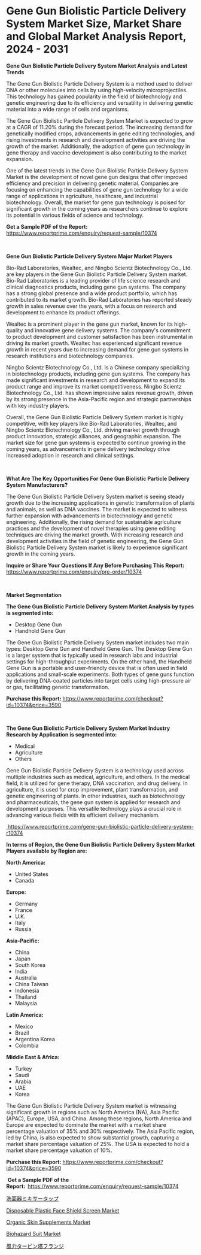 <p><h1>Gene Gun Biolistic Particle Delivery System Market Size, Market Share and Global Market Analysis Report, 2024 - 2031</h1></p><p><strong>Gene Gun Biolistic Particle Delivery System Market Analysis and Latest Trends</strong></p>
<p><p>The Gene Gun Biolistic Particle Delivery System is a method used to deliver DNA or other molecules into cells by using high-velocity microprojectiles. This technology has gained popularity in the field of biotechnology and genetic engineering due to its efficiency and versatility in delivering genetic material into a wide range of cells and organisms. </p><p>The Gene Gun Biolistic Particle Delivery System Market is expected to grow at a CAGR of 11.20% during the forecast period. The increasing demand for genetically modified crops, advancements in gene editing technologies, and rising investments in research and development activities are driving the growth of the market. Additionally, the adoption of gene gun technology in gene therapy and vaccine development is also contributing to the market expansion.</p><p>One of the latest trends in the Gene Gun Biolistic Particle Delivery System Market is the development of novel gene gun designs that offer improved efficiency and precision in delivering genetic material. Companies are focusing on enhancing the capabilities of gene gun technology for a wide range of applications in agriculture, healthcare, and industrial biotechnology. Overall, the market for gene gun technology is poised for significant growth in the coming years as researchers continue to explore its potential in various fields of science and technology.</p></p>
<p><strong>Get a Sample PDF of the Report:&nbsp;</strong> <a href="https://www.reportprime.com/enquiry/request-sample/10374">https://www.reportprime.com/enquiry/request-sample/10374</a></p>
<p>&nbsp;</p>
<p><strong>Gene Gun Biolistic Particle Delivery System Major Market Players</strong></p>
<p><p>Bio-Rad Laboratories, Wealtec, and Ningbo Scientz Biotechnology Co., Ltd. are key players in the Gene Gun Biolistic Particle Delivery System market. Bio-Rad Laboratories is a leading provider of life science research and clinical diagnostics products, including gene gun systems. The company has a strong global presence and a wide product portfolio, which has contributed to its market growth. Bio-Rad Laboratories has reported steady growth in sales revenue over the years, with a focus on research and development to enhance its product offerings.</p><p>Wealtec is a prominent player in the gene gun market, known for its high-quality and innovative gene delivery systems. The company's commitment to product development and customer satisfaction has been instrumental in driving its market growth. Wealtec has experienced significant revenue growth in recent years due to increasing demand for gene gun systems in research institutions and biotechnology companies.</p><p>Ningbo Scientz Biotechnology Co., Ltd. is a Chinese company specializing in biotechnology products, including gene gun systems. The company has made significant investments in research and development to expand its product range and improve its market competitiveness. Ningbo Scientz Biotechnology Co., Ltd. has shown impressive sales revenue growth, driven by its strong presence in the Asia-Pacific region and strategic partnerships with key industry players.</p><p>Overall, the Gene Gun Biolistic Particle Delivery System market is highly competitive, with key players like Bio-Rad Laboratories, Wealtec, and Ningbo Scientz Biotechnology Co., Ltd. driving market growth through product innovation, strategic alliances, and geographic expansion. The market size for gene gun systems is expected to continue growing in the coming years, as advancements in gene delivery technology drive increased adoption in research and clinical settings.</p></p>
<p>&nbsp;</p>
<p><strong>What Are The Key Opportunities For Gene Gun Biolistic Particle Delivery System Manufacturers?</strong></p>
<p><p>The Gene Gun Biolistic Particle Delivery System market is seeing steady growth due to the increasing applications in genetic transformation of plants and animals, as well as DNA vaccines. The market is expected to witness further expansion with advancements in biotechnology and genetic engineering. Additionally, the rising demand for sustainable agriculture practices and the development of novel therapies using gene editing techniques are driving the market growth. With increasing research and development activities in the field of genetic engineering, the Gene Gun Biolistic Particle Delivery System market is likely to experience significant growth in the coming years.</p></p>
<p><strong>Inquire or Share Your Questions If Any Before Purchasing This Report:</strong> <a href="https://www.reportprime.com/enquiry/pre-order/10374">https://www.reportprime.com/enquiry/pre-order/10374</a></p>
<p>&nbsp;</p>
<p><strong>Market Segmentation</strong></p>
<p><strong>The Gene Gun Biolistic Particle Delivery System Market Analysis by types is segmented into:</strong></p>
<p><ul><li>Desktop Gene Gun</li><li>Handhold Gene Gun</li></ul></p>
<p><p>The Gene Gun Biolistic Particle Delivery System market includes two main types: Desktop Gene Gun and Handheld Gene Gun. The Desktop Gene Gun is a larger system that is typically used in research labs and industrial settings for high-throughput experiments. On the other hand, the Handheld Gene Gun is a portable and user-friendly device that is often used in field applications and small-scale experiments. Both types of gene guns function by delivering DNA-coated particles into target cells using high-pressure air or gas, facilitating genetic transformation.</p></p>
<p><strong>Purchase this Report:&nbsp;</strong><a href="https://www.reportprime.com/checkout?id=10374&price=3590">https://www.reportprime.com/checkout?id=10374&price=3590</a></p>
<p>&nbsp;</p>
<p><strong>The Gene Gun Biolistic Particle Delivery System Market Industry Research by Application is segmented into:</strong></p>
<p><ul><li>Medical</li><li>Agriculture</li><li>Others</li></ul></p>
<p><p>Gene Gun Biolistic Particle Delivery System is a technology used across multiple industries such as medical, agriculture, and others. In the medical field, it is utilized for gene therapy, DNA vaccination, and drug delivery. In agriculture, it is used for crop improvement, plant transformation, and genetic engineering of plants. In other industries, such as biotechnology and pharmaceuticals, the gene gun system is applied for research and development purposes. This versatile technology plays a crucial role in advancing various fields with its efficient delivery mechanism.</p></p>
<p><a href="https://www.reportprime.com/gene-gun-biolistic-particle-delivery-system-r10374">&nbsp;https://www.reportprime.com/gene-gun-biolistic-particle-delivery-system-r10374</a></p>
<p><strong>In terms of Region, the Gene Gun Biolistic Particle Delivery System Market Players available by Region are:</strong></p>
<p>
    <p> <strong> North America: </strong>
        <ul>
            <li>United States</li>
            <li>Canada</li>
        </ul>
        </p> 
    <p> <strong> Europe: </strong>
        <ul>
            <li>Germany</li>
            <li>France</li>
            <li>U.K.</li>
            <li>Italy</li>
            <li>Russia</li>
        </ul>
        </p> 
    <p> <strong> Asia-Pacific: </strong>
        <ul>
            <li>China</li>
            <li>Japan</li>
            <li>South Korea</li>
            <li>India</li>
            <li>Australia</li>
            <li>China Taiwan</li>
            <li>Indonesia</li>
            <li>Thailand</li>
            <li>Malaysia</li>
        </ul>
        </p> 
    <p> <strong> Latin America: </strong>
        <ul>
            <li>Mexico</li>
            <li>Brazil</li>
            <li>Argentina Korea</li>
            <li>Colombia</li>
        </ul>
        </p> 
    <p> <strong> Middle East & Africa: </strong>
        <ul>
            <li>Turkey</li>
            <li>Saudi</li>
            <li>Arabia</li>
            <li>UAE</li>
            <li>Korea</li>
        </ul>
    </p>
    </p>
<p><p>The Gene Gun Biolistic Particle Delivery System market is witnessing significant growth in regions such as North America (NA), Asia Pacific (APAC), Europe, USA, and China. Among these regions, North America and Europe are expected to dominate the market with a market share percentage valuation of 35% and 30% respectively. The Asia Pacific region, led by China, is also expected to show substantial growth, capturing a market share percentage valuation of 25%. The USA is expected to hold a market share percentage valuation of 10%.</p></p>
<p><strong>Purchase this Report: </strong><a href="https://www.reportprime.com/checkout?id=10374&price=3590">https://www.reportprime.com/checkout?id=10374&price=3590</a></p>
<p>&nbsp;<strong>Get a Sample PDF of the Report:&nbsp;&nbsp;</strong><a href="https://www.reportprime.com/enquiry/request-sample/10374">https://www.reportprime.com/enquiry/request-sample/10374</a></p>
<p><strong></strong></p>
<p><p><a href="https://github.com/VinceMarvin1/Market-Research-Report-List-1/blob/main/157170279445.md">洗面器ミキサータップ</a></p><p><a href="https://github.com/IzaiahBartell/Market-Research-Report-List-1/blob/main/disposable-plastic-face-shield-screen-market.md">Disposable Plastic Face Shield Screen Market</a></p><p><a href="https://issuu.com/reportprime-2/docs/organic-skin-supplements-market-size-2030.pptx">Organic Skin Supplements Market</a></p><p><a href="https://issuu.com/reportprime-2/docs/biohazard-suit-market-size-2030.pptx">Biohazard Suit Market</a></p><p><a href="https://github.com/DayanaRunolfsdottir/Market-Research-Report-List-1/blob/main/324778279446.md">風力タービン塔フランジ</a></p></p>